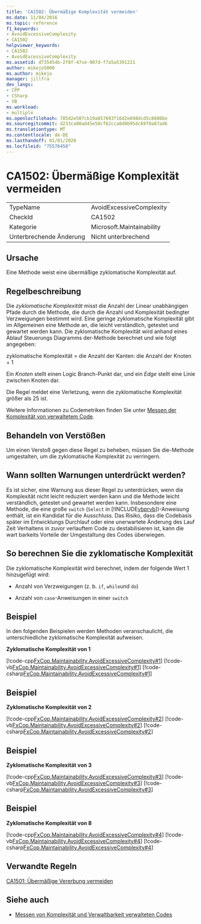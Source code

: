 ```yaml
---
title: 'CA1502: Übermäßige Komplexität vermeiden'
ms.date: 11/04/2016
ms.topic: reference
f1_keywords:
- AvoidExcessiveComplexity
- CA1502
helpviewer_keywords:
- CA1502
- AvoidExcessiveComplexity
ms.assetid: d735454b-2f8f-47ce-907d-f7a5a5391221
author: mikejo5000
ms.author: mikejo
manager: jillfra
dev_langs:
- CPP
- CSharp
- VB
ms.workload:
- multiple
ms.openlocfilehash: 785d2e507cb19a857693f16d2e698dcd5c8880be
ms.sourcegitcommit: d233ca00ad45e50cf62cca0d0b95dc69f0a87ad6
ms.translationtype: MT
ms.contentlocale: de-DE
ms.lasthandoff: 01/01/2020
ms.locfileid: "75576458"
---
```

# <a name="ca1502-avoid-excessive-complexity"></a>CA1502: Übermäßige Komplexität vermeiden

|||
|-|-|
|TypeName|AvoidExcessiveComplexity|
|CheckId|CA1502|
|Kategorie|Microsoft.Maintainability|
|Unterbrechende Änderung|Nicht unterbrechend|

## <a name="cause"></a>Ursache

Eine Methode weist eine übermäßige zyklomatische Komplexität auf.

## <a name="rule-description"></a>Regelbeschreibung

Die *zyklomatische Komplexität* misst die Anzahl der Linear unabhängigen Pfade durch die Methode, die durch die Anzahl und Komplexität bedingter Verzweigungen bestimmt wird. Eine geringe zyklomatische Komplexität gibt im Allgemeinen eine Methode an, die leicht verständlich, getestet und gewartet werden kann. Die zyklomatische Komplexität wird anhand eines Ablauf Steuerungs Diagramms der-Methode berechnet und wie folgt angegeben:

zyklomatische Komplexität = die Anzahl der Kanten: die Anzahl der Knoten + 1

Ein *Knoten* stellt einen Logic Branch-Punkt dar, und ein *Edge* stellt eine Linie zwischen Knoten dar.

Die Regel meldet eine Verletzung, wenn die zyklomatische Komplexität größer als 25 ist.

Weitere Informationen zu Codemetriken finden Sie unter [Messen der Komplexität von verwaltetem Code](../code-quality/code-metrics-values.md).

## <a name="how-to-fix-violations"></a>Behandeln von Verstößen

Um einen Verstoß gegen diese Regel zu beheben, müssen Sie die-Methode umgestalten, um die zyklomatische Komplexität zu verringern.

## <a name="when-to-suppress-warnings"></a>Wann sollten Warnungen unterdrückt werden?

Es ist sicher, eine Warnung aus dieser Regel zu unterdrücken, wenn die Komplexität nicht leicht reduziert werden kann und die Methode leicht verständlich, getestet und gewartet werden kann. Insbesondere eine Methode, die eine große `switch` (`Select` in [!INCLUDE[vbprvb](../code-quality/includes/vbprvb_md.md)])-Anweisung enthält, ist ein Kandidat für die Ausschluss. Das Risiko, dass die Codebasis später im Entwicklungs Durchlauf oder eine unerwartete Änderung des Lauf Zeit Verhaltens in zuvor verlauftem Code zu destabilisieren ist, kann die wart barkeits Vorteile der Umgestaltung des Codes überwiegen.

## <a name="how-cyclomatic-complexity-is-calculated"></a>So berechnen Sie die zyklomatische Komplexität

Die zyklomatische Komplexität wird berechnet, indem der folgende Wert 1 hinzugefügt wird:

- Anzahl von Verzweigungen (z. b. `if`, `while`und `do`)

- Anzahl von `case`-Anweisungen in einer `switch`

## <a name="example"></a>Beispiel

In den folgenden Beispielen werden Methoden veranschaulicht, die unterschiedliche zyklomatische Komplexität aufweisen.

**Zyklomatische Komplexität von 1**

[!code-cpp[FxCop.Maintainability.AvoidExcessiveComplexity#1](../code-quality/codesnippet/CPP/ca1502-avoid-excessive-complexity_1.cpp)]
[!code-vb[FxCop.Maintainability.AvoidExcessiveComplexity#1](../code-quality/codesnippet/VisualBasic/ca1502-avoid-excessive-complexity_1.vb)]
[!code-csharp[FxCop.Maintainability.AvoidExcessiveComplexity#1](../code-quality/codesnippet/CSharp/ca1502-avoid-excessive-complexity_1.cs)]

## <a name="example"></a>Beispiel

**Zyklomatische Komplexität von 2**

[!code-cpp[FxCop.Maintainability.AvoidExcessiveComplexity#2](../code-quality/codesnippet/CPP/ca1502-avoid-excessive-complexity_2.cpp)]
[!code-vb[FxCop.Maintainability.AvoidExcessiveComplexity#2](../code-quality/codesnippet/VisualBasic/ca1502-avoid-excessive-complexity_2.vb)]
[!code-csharp[FxCop.Maintainability.AvoidExcessiveComplexity#2](../code-quality/codesnippet/CSharp/ca1502-avoid-excessive-complexity_2.cs)]

## <a name="example"></a>Beispiel

**Zyklomatische Komplexität von 3**

[!code-cpp[FxCop.Maintainability.AvoidExcessiveComplexity#3](../code-quality/codesnippet/CPP/ca1502-avoid-excessive-complexity_3.cpp)]
[!code-vb[FxCop.Maintainability.AvoidExcessiveComplexity#3](../code-quality/codesnippet/VisualBasic/ca1502-avoid-excessive-complexity_3.vb)]
[!code-csharp[FxCop.Maintainability.AvoidExcessiveComplexity#3](../code-quality/codesnippet/CSharp/ca1502-avoid-excessive-complexity_3.cs)]

## <a name="example"></a>Beispiel

**Zyklomatische Komplexität von 8**

[!code-cpp[FxCop.Maintainability.AvoidExcessiveComplexity#4](../code-quality/codesnippet/CPP/ca1502-avoid-excessive-complexity_4.cpp)]
[!code-vb[FxCop.Maintainability.AvoidExcessiveComplexity#4](../code-quality/codesnippet/VisualBasic/ca1502-avoid-excessive-complexity_4.vb)]
[!code-csharp[FxCop.Maintainability.AvoidExcessiveComplexity#4](../code-quality/codesnippet/CSharp/ca1502-avoid-excessive-complexity_4.cs)]

## <a name="related-rules"></a>Verwandte Regeln

[CA1501: Übermäßige Vererbung vermeiden](../code-quality/ca1501.md)

## <a name="see-also"></a>Siehe auch

- [Messen von Komplexität und Verwaltbarkeit verwalteten Codes](../code-quality/code-metrics-values.md)
